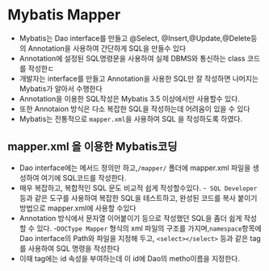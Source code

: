 # Mybatis Mapper

- Mybatis는 Dao interface를 만들고 @Select, @Insert,@Update,@Delete등의 Annotation을 사용하여 간단하게 SQL을 만들수 있다
- Annotation에 설정된 SQL명령문을 사용하여 실제 DBMS와 통신하는 class 코드를 작성한ㄷ
- 개발자는 interface를 만들고 Annotation을 사용한 SQL만 잘 작성하면 나머지는 Mybatis가 알아서 수행한다
- Annotation을 이용한 SQL작성은 Mybatis 3.5 이상에서만 사용할수 있다.
- 또한 Annotaion 방식은 다소 복잡한 SQL을 작성하는데 어려움이 있을 수 있다
- Mybatis는 전통적으로 `mapper.xml`을 사용하여 SQL 을 작성하도록 하였다.

## mapper.xml 을 이용한 Mybatis코딩
- Dao interface에는 메서드 정의만 하고,`/mapper/` 폴더에 mapper.xml 파일을 생성하여
여기에 SQL코드를 작성한다.
- 매우 복잡하고, 복합적인 SQL 문도 비교적 쉽게 작성할수있다.
-` SQL Developer`등과 같은 도구를 사용하여 복잡한 SQL을 테스트하고, 완성된 코드를 복사 붙이기 방법으로 mapper.xml에 사용할 수있다
- Annotation 방식에서 문자열 이어붙이기 등으로 작성했던 SQL을 좀더 쉽게 작성 할 수 있다.
-`DOCType Mapper` 형식의 xml 파일의 구조를 가지며,`namespace`항목에 Dao interface의 Path와 
파일을 지정해 두고, `<select></select>` 등과 같은 tag 를 사용하여 SQL 명령을 작성한다
- 이때 tag에는  id 속성을 부여하는데  이 id에 Dao의 metho이름을 지정한다.
